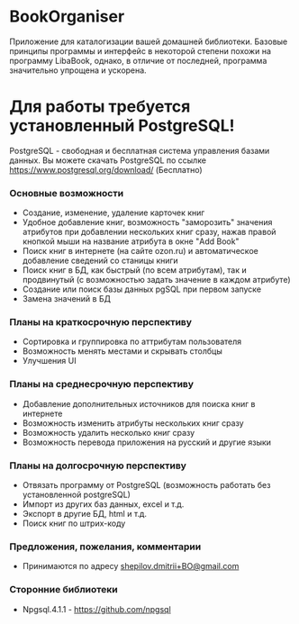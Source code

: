 # BookOrganiser
Приложение для каталогизации вашей домашней библиотеки.
Базовые принципы программы и интерфейс в некоторой степени похожи на программу LibaBook, однако, в отличие от последней, программа  значительно упрощена и ускорена.

# Для работы требуется установленный PostgreSQL!
PostgreSQL - свободная и бесплатная система управления базами данных.
Вы можете скачать PostgreSQL по ссылке https://www.postgresql.org/download/ (Бесплатно)

### Основные возможности
* Создание, изменение, удаление карточек книг
* Удобное добавление книг, возможность "заморозить" значения атрибутов при добавлении нескольких книг сразу, нажав правой кнопкой мыши на название атрибута в окне "Add Book"
* Поиск книг в интернете (на сайте ozon.ru) и автоматическое добавление сведений со станицы книги
* Поиск книг в БД, как быстрый (по всем атрибутам), так и продвинутый (с возможностью задать значение в каждом атрибуте)
* Создание или поиск базы данных pgSQL при первом запуске
* Замена значений в БД
 
### Планы на краткосрочную перспективу
* Сортировка и группировка по аттрибутам пользователя
* Возможность менять местами и скрывать столбцы
* Улучшения UI

### Планы на среднесрочную перспективу
* Добавление дополнительных источников для поиска книг в интернете
* Возможность изменить атрибуты нескольких книг сразу
* Возможность удалить несколько книг сразу
* Возможность перевода приложения на русский и другие языки

### Планы на долгосрочную перспективу
* Отвязать программу от PostgreSQL (возможность работать без установленной postgreSQL)
* Импорт из других баз данных, excel и т.д.
* Экспорт в другие БД, html и т.д.
* Поиск книг по штрих-коду

### Предложения, пожелания, комментарии
* Принимаются по адресу shepilov.dmitrii+BO@gmail.com

### Сторонние библиотеки
* Npgsql.4.1.1 - https://github.com/npgsql

